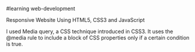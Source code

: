 #learning web-development


Responsive Website Using HTML5, CSS3 and JavaScript


I used Media query, a CSS technique introduced in CSS3.
It uses the @media rule to include a block of CSS properties only if a certain condition is true.

